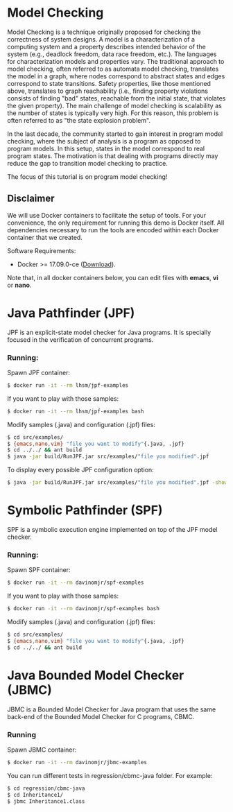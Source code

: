 # Model Checking

Model Checking is a technique originally proposed for checking the correctness of system designs. A model is a characterization of a computing system and a property describes intended behavior of the system (e.g., deadlock freedom, data race freedom, etc.).  The languages for characterization models and properties vary. The traditional approach to model checking, often referred to as automata model checking, translates the model in a graph, where nodes correspond to abstract states and edges correspond to state transitions. Safety properties, like those mentioned above, translates to graph reachability (i.e., finding property violations consists of finding "bad" states, reachable from the initial state, that violates the given property). The main challenge of model checking is scalability as the number of states is typically very high.  For this reason, this problem is often referred to as "the state explosion problem".

In the last decade, the community started to gain interest in program model checking, where the subject of analysis is a program as opposed to program models. In this setup, states in the model correspond to real program states. The motivation is that dealing with programs directly may reduce the gap to transition model checking to practice. 

The focus of this tutorial is on program model checking!

## Disclaimer

We will use Docker containers to facilitate the setup of tools.  For your convenience, the only requirement for running this demo is Docker itself. All dependencies necessary to run the tools are encoded within each Docker container that we created.

Software Requirements:
- Docker >= 17.09.0-ce ([Download](https://store.docker.com/search?offering=enterprise&type=edition)).

Note that, in all docker containers below, you can edit files with **emacs**, **vi** or **nano**.

# Java Pathfinder (JPF)

JPF is an explicit-state model checker for Java programs.  It is specially focused in the verification of concurrent programs.

### Running:

Spawn JPF container:
```bash
$ docker run -it --rm lhsm/jpf-examples
```

If you want to play with those samples:
```bash
$ docker run -it --rm lhsm/jpf-examples bash
```

Modify samples (.java) and configuration (.jpf) files:
```bash
$ cd src/examples/
$ {emacs,nano,vim} "file you want to modify"{.java, .jpf}
$ cd ../../ && ant build
$ java -jar build/RunJPF.jar src/examples/"file you modified".jpf
```

To display every possible JPF configuration option:
```bash
$ java -jar build/RunJPF.jar src/examples/"file you modified".jpf -show
```

# Symbolic Pathfinder (SPF)

SPF is a symbolic execution engine implemented on top of the JPF model checker.

### Running:

Spawn SPF container:
```bash
$ docker run -it --rm davinomjr/spf-examples
```

If you want to play with those samples:
```bash
$ docker run -it --rm davinomjr/spf-examples bash
```

Modify samples (.java) and configuration (.jpf) files:
```bash
$ cd src/examples/
$ {emacs,nano,vim} "file you want to modify"{.java, .jpf}
$ cd ../../ && ant build
```

# Java Bounded Model Checker (JBMC)

JBMC is a Bounded Model Checker for Java program that uses the same back-end of the Bounded Model Checker for C programs, CBMC.

### Running

Spawn JBMC container:
```bash
$ docker run -it --rm davinomjr/jbmc-examples
```

You can run different tests in regression/cbmc-java folder. For example:
```bash
$ cd regression/cbmc-java
$ cd Inheritance1/
$ jbmc Inheritance1.class
```
